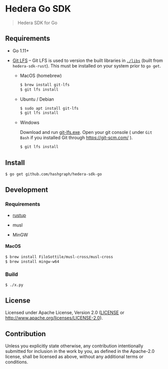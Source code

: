 # Hedera Go SDK
> Hedera SDK for Go

## Requirements

 * Go 1.11+

 * [Git LFS](https://git-lfs.github.com) – Git LFS is used to version the built libraries in [`./libs`](./libs) (built from `hedera-sdk-rust`). This must be installed on your system prior to `go get`.

    - MacOS (homebrew)

        ```sh
        $ brew install git-lfs
        $ git lfs install
        ```

    - Ubuntu / Debian

        ```sh
        $ sudo apt install git-lfs
        $ git lfs install
        ```

    - Windows

        Download and run [git-lfs.exe](https://github.com/git-lfs/git-lfs/releases/download/v2.6.0/git-lfs-windows-v2.6.0.exe). Open your git console ( under `Git Bash` if you installed Git through https://git-scm.com/ ).

        ```sh
        $ git lfs install
        ```

## Install

```sh
$ go get github.com/hashgraph/hedera-sdk-go
```

## Development

### Requirements

 * [rustup](https://rustup.rs/)

 * musl

 * MinGW

#### MacOS

```sh
$ brew install FiloSottile/musl-cross/musl-cross
$ brew install mingw-w64
```

### Build

```sh
$ ./x.py
```

## License

Licensed under Apache License,
Version 2.0 ([LICENSE](LICENSE) or http://www.apache.org/licenses/LICENSE-2.0).

## Contribution

Unless you explicitly state otherwise, any contribution intentionally submitted
for inclusion in the work by you, as defined in the Apache-2.0 license, shall be
licensed as above, without any additional terms or conditions.

